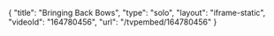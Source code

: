 {
    "title": "Bringing Back Bows",
    "type": "solo",
    "layout": "iframe-static",
    "videoId": "164780456",
    "url": "\/tvpembed\/164780456"
}